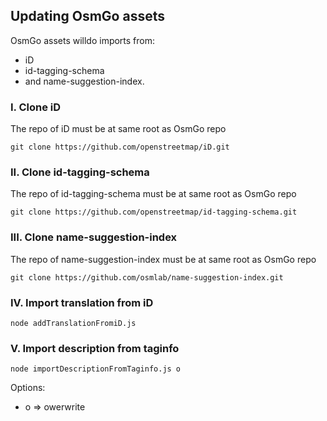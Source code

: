 ## Updating OsmGo assets

OsmGo assets willdo imports from:

-   iD
-   id-tagging-schema
-   and name-suggestion-index.

### I. Clone iD

The repo of iD must be at same root as OsmGo repo

`git clone https://github.com/openstreetmap/iD.git`

### II. Clone id-tagging-schema

The repo of id-tagging-schema must be at same root as OsmGo repo

`git clone https://github.com/openstreetmap/id-tagging-schema.git`

### III. Clone name-suggestion-index

The repo of name-suggestion-index must be at same root as OsmGo repo

`git clone https://github.com/osmlab/name-suggestion-index.git`

### IV. Import translation from iD

`node addTranslationFromiD.js`

### V. Import description from taginfo

`node importDescriptionFromTaginfo.js o`

Options:

-   o => owerwrite
